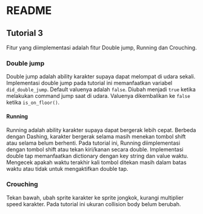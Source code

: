 # README

## Tutorial 3

Fitur yang diimplementasi adalah fitur Double jump, Running dan Crouching.

### Double jump

Double jump adalah ability karakter supaya dapat melompat di udara sekali. Implementasi double jump pada tutorial ini memanfaatkan variabel `did_double_jump`. Default valuenya adalah `false`. Diubah menjadi `true` ketika melakukan command jump saat di udara. Valuenya dikembalikan ke `false` ketika `is_on_floor()`.

#### Running

Running adalah ability karakter supaya dapat bergerak lebih cepat. Berbeda dengan Dashing, karakter bergerak selama masih menekan tombol shift atau selama belum berhenti. Pada tutorial ini, Running diimplementasi dengan tombol shift atau tekan kiri/kanan secara double. Implementasi double tap memanfaatkan dictionary dengan key string dan value waktu. Mengecek apakah waktu terakhir kali tombol ditekan masih dalam batas waktu atau tidak untuk mengaktifkan double tap.

### Crouching

Tekan bawah, ubah sprite karakter ke sprite jongkok, kurangi multiplier speed karakter. Pada tutorial ini ukuran collision body belum berubah.
